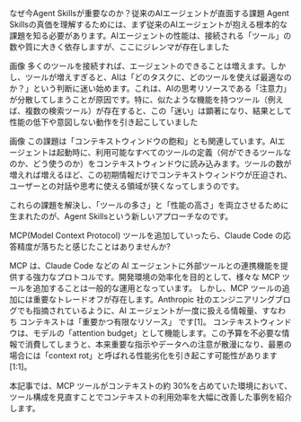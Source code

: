 なぜ今Agent Skillsが重要なのか？従来のAIエージェントが直面する課題
Agent Skillsの真価を理解するためには、まず従来のAIエージェントが抱える根本的な課題を知る必要があります。AIエージェントの性能は、接続される「ツール」の数や質に大きく依存しますが、ここにジレンマが存在しました

画像
多くのツールを接続すれば、エージェントのできることは増えます。しかし、ツールが増えすぎると、AIは「どのタスクに、どのツールを使えば最適なのか？」という判断に迷い始めます。これは、AIの思考リソースである「注意力」が分散してしまうことが原因です。特に、似たような機能を持つツール（例えば、複数の検索ツール）が存在すると、この「迷い」は顕著になり、結果として性能の低下や意図しない動作を引き起こしていました

画像
この課題は「コンテキストウィンドウの飽和」とも関連しています。AIエージェントは起動時に、利用可能なすべてのツールの定義（何ができるツールなのか、どう使うのか）をコンテキストウィンドウに読み込みます。ツールの数が増えれば増えるほど、この初期情報だけでコンテキストウィンドウが圧迫され、ユーザーとの対話や思考に使える領域が狭くなってしまうのです。

これらの課題を解決し、「ツールの多さ」と「性能の高さ」を両立させるために生まれたのが、Agent Skillsという新しいアプローチなのです。

MCP(Model Context Protocol) ツールを追加していったら、Claude Code の応答精度が落ちたと感じたことはありませんか?

MCP は、Claude Code などの AI エージェントに外部ツールとの連携機能を提供する強力なプロトコルです。開発環境の効率化を目的として、様々な MCP ツールを追加することは一般的な運用となっています。
しかし、MCP ツールの追加には重要なトレードオフが存在します。Anthropic 社のエンジニアリングブログでも指摘されているように、AI エージェントが一度に扱える情報量、すなわち コンテキストは「重要かつ有限なリソース」 です[1]。
コンテキストウィンドウは、モデルの「attention budget」として機能します。この予算を不必要な情報で消費してしまうと、本来重要な指示やデータへの注意が散漫になり、最悪の場合には「context rot」と呼ばれる性能劣化を引き起こす可能性があります[1:1]。

本記事では、MCP ツールがコンテキストの約 30%を占めていた環境において、ツール構成を見直すことでコンテキストの利用効率を大幅に改善した事例を紹介します。